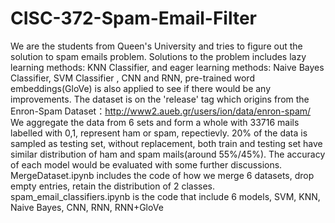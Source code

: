 # CISC-372-Spam-Email-Filter
We are the students from Queen's University and tries to figure out the solution to spam emails problem.
Solutions to the problem includes lazy learning methods: KNN Classifier, and eager learning methods: Naive Bayes Classifier, SVM Classifier , CNN and RNN, pre-trained word embeddings(GloVe) is also applied to see if there would be any improvements. The dataset is on the 'release' tag which origins from the Enron-Spam Dataset：http://www2.aueb.gr/users/ion/data/enron-spam/       We aggregate the data from 6 sets and form a whole with 33716 mails labelled with 0,1, represent ham or spam, repectievly.
20% of the data is sampled as testing set, without replacement, both train and testing set have similar distribution of ham and spam mails(around 55%/45%). The accuracy of each model would be evaluated with some further discussions.
MergeDataset.ipynb includes the code of how we merge 6 datasets, drop empty entries, retain the distribution of 2 classes.
spam_email_classifiers.ipynb is the code that include 6 models, SVM, KNN, Naive Bayes, CNN, RNN, RNN+GloVe



